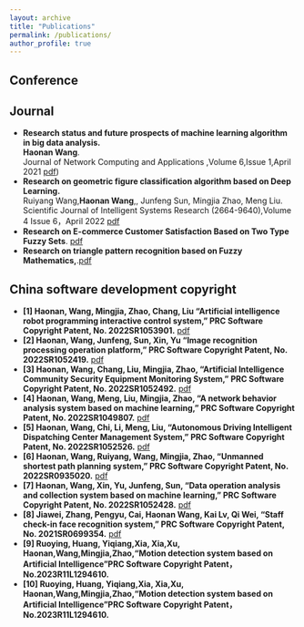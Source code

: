```yaml
---
layout: archive
title: "Publications"
permalink: /publications/
author_profile: true
---
```

## Conference 



## Journal


- **Research status and future prospects of machine learning algorithm in big data analysis.**\
**Haonan Wang**.\
Journal of Network Computing and Applications ,Volume 6,Issue 1,April 2021
[pdf](https://www.clausiuspress.com/assets/default/article/2021/06/01/article_1622604557.pdf))  
- **Research on geometric figure classification algorithm based on Deep Learning.**\
 Ruiyang Wang,**Haonan Wang**,, Junfeng Sun, Mingjia Zhao, Meng Liu.\
Scientific Journal of Intelligent Systems Research (2664-9640),Volume 4 Issue 6，April 2022 [pdf](http://www.sjisr.org/download/sjisr-4-6-335-340.pdf)
- **Research on E-commerce Customer Satisfaction Based on Two Type
Fuzzy Sets**. <a href="../files/3.人工智能机器人编程交互控制系统.pdf" class="uline">pdf</a>
- **Research on triangle pattern recognition based on Fuzzy
Mathematics,**.<a href="../files/3.人工智能机器人编程交互控制系统.pdf" class="uline">pdf</a>


## China software development copyright
- **[1] Haonan, Wang, Mingjia, Zhao, Chang, Liu “Artificial intelligence robot programming
interactive control system,” PRC Software Copyright Patent, No. 2022SR1053901.** <a href="../files/3.人工智能机器人编程交互控制系统.pdf" class="uline">pdf</a>
- **[2] Haonan, Wang, Junfeng, Sun, Xin, Yu “Image recognition processing operation
platform,” PRC Software Copyright Patent, No. 2022SR1052419.** <a href="../files/5.图像识别处理操作平台.pdf" class="uline">pdf </a>
- **[3] Haonan, Wang, Chang, Liu, Mingjia, Zhao, “Artificial Intelligence Community Security
Equipment Monitoring System,” PRC Software Copyright Patent, No. 2022SR1052492.** <a href="../files/4.人工智能社区安全装备监控系统.pdf" class="uline">pdf</a>
- **[4] Haonan, Wang, Meng, Liu, Mingjia, Zhao, “A network behavior analysis system based
on machine learning,” PRC Software Copyright Patent, No. 2022SR1049807.** <a href="../files/2.基于机器学习的网络行为分析系统.pdf" class="uline">pdf</a>
- **[5] Haonan, Wang, Chi, Li, Meng, Liu, “Autonomous Driving Intelligent Dispatching
Center Management System,” PRC Software Copyright Patent, No. 2022SR1052526.** <a href="../files/6.自动驾驶智能调度中心管理系统.pdf" class="uline">pdf</a>
- **[6] Haonan, Wang, Ruiyang, Wang, Mingjia, Zhao, “Unmanned shortest path planning
system,” PRC Software Copyright Patent, No. 2022SR0935020.** <a href="../files/7.无人驾驶最短路径规划系统.pdf" class="uline">pdf</a>
- **[7] Haonan, Wang, Xin, Yu, Junfeng, Sun, “Data operation analysis and collection system
based on machine learning,” PRC Software Copyright Patent, No. 2022SR1052428.** <a href="../files/1.基于机器学习的数据分析运营采集系统.pdf" class="uline">pdf</a>
- **[8] Jiawei, Zhang, Pengyu, Cai, Haonan Wang, Kai Lv, Qi Wei, “Staff check-in face
recognition system,” PRC Software Copyright Patent, No. 2021SR0699354.** <a href="../files/8.职工签到人脸识别系统.pdf" class="uline">pdf</a>
- **[9] Ruoying, Huang, Yiqiang,Xia, Xia,Xu, Haonan,Wang,Mingjia,Zhao,“Motion detection
system based on Artificial Intelligence”PRC Software Copyright Patent，No.2023R11L1294610.**
- **[10] Ruoying, Huang, Yiqiang,Xia, Xia,Xu, Haonan,Wang,Mingjia,Zhao,“Motion detection
system based on Artificial Intelligence”PRC Software Copyright Patent，No.2023R11L1294610.**



